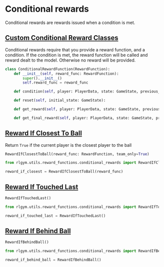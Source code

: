 # Conditional rewards

Conditional rewards are rewards issued when a condition is met.

## [Custom Conditional Reward Classes](https://github.com/lucas-emery/rocket-league-gym/blob/7f07bfa980b84eea11627939dd7d7b1689efcfa7/rlgym/utils/reward_functions/common_rewards/conditional_rewards.py#L10)

Conditional rewards require that you provide a reward function, and a condition. If the condition is met, the reward function will be called and reward dealt to the model. Otherwise no reward will be provided.

```python
class ConditionalRewardFunction(RewardFunction):
    def __init__(self, reward_func: RewardFunction):
        super().__init__()
        self.reward_func = reward_func

    def condition(self, player: PlayerData, state: GameState, previous_action: np.ndarray) -> bool:

    def reset(self, initial_state: GameState):

    def get_reward(self, player: PlayerData, state: GameState, previous_action: np.ndarray) -> float:

    def get_final_reward(self, player: PlayerData, state: GameState, previous_action: np.ndarray) -> float:

```

## [Reward If Closest To Ball](https://github.com/lucas-emery/rocket-league-gym/blob/7f07bfa980b84eea11627939dd7d7b1689efcfa7/rlgym/utils/reward_functions/common_rewards/conditional_rewards.py#L33)

Return `True` if the current player is the closest player to the ball

```python
RewardIfClosestToBall(reward_func: RewardFunction, team_only=True)
```

```python
from rlgym.utils.reward_functions.conditional_rewards import RewardIfClosestToBall

reward_if_closest = RewardIfClosestToBall(reward_func)
```

## [Reward If Touched Last](https://github.com/lucas-emery/rocket-league-gym/blob/7f07bfa980b84eea11627939dd7d7b1689efcfa7/rlgym/utils/reward_functions/common_rewards/conditional_rewards.py#L48)

```python
RewardIfTouchedLast()
```

```python
from rlgym.utils.reward_functions.conditional_rewards import RewardIfTouchedLast

reward_if_touched_last = RewardIfTouchedLast()
```

## [Reward If Behind Ball](https://github.com/lucas-emery/rocket-league-gym/blob/7f07bfa980b84eea11627939dd7d7b1689efcfa7/rlgym/utils/reward_functions/common_rewards/conditional_rewards.py#L53)

```python
RewardIfBehindBall()
```

```python
from rlgym.utils.reward_functions.conditional_rewards import RewardIfBehindBall

reward_if_behind_ball = RewardIfBehindBall()
```
